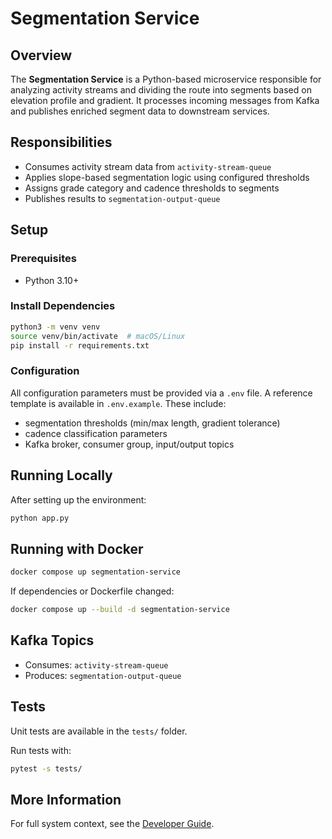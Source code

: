 # Segmentation Service

## Overview

The **Segmentation Service** is a Python-based microservice responsible for analyzing activity streams and dividing the route into segments based on elevation profile and gradient. It processes incoming messages from Kafka and publishes enriched segment data to downstream services.

## Responsibilities

- Consumes activity stream data from `activity-stream-queue`
- Applies slope-based segmentation logic using configured thresholds
- Assigns grade category and cadence thresholds to segments
- Publishes results to `segmentation-output-queue`

## Setup

### Prerequisites

- Python 3.10+

### Install Dependencies

```bash
python3 -m venv venv
source venv/bin/activate  # macOS/Linux
pip install -r requirements.txt
```

### Configuration

All configuration parameters must be provided via a `.env` file. A reference template is available in `.env.example`. These include:

- segmentation thresholds (min/max length, gradient tolerance)
- cadence classification parameters
- Kafka broker, consumer group, input/output topics

## Running Locally

After setting up the environment:

```bash
python app.py
```

## Running with Docker

```bash
docker compose up segmentation-service
```

If dependencies or Dockerfile changed:

```bash
docker compose up --build -d segmentation-service
```

## Kafka Topics

- Consumes: `activity-stream-queue`
- Produces: `segmentation-output-queue`

## Tests

Unit tests are available in the `tests/` folder.

Run tests with:

```bash
pytest -s tests/
```

## More Information

For full system context, see the [Developer Guide](../../docs/developer-guide.md).
